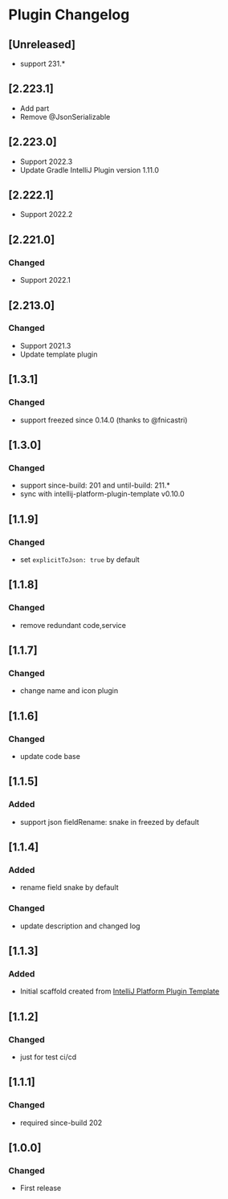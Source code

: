 <!-- Keep a Changelog guide -> https://keepachangelog.com -->

# Plugin Changelog

## [Unreleased]
- support 231.*

## [2.223.1]
- Add part
- Remove @JsonSerializable

## [2.223.0]
- Support 2022.3
- Update Gradle IntelliJ Plugin version 1.11.0

## [2.222.1]
- Support 2022.2

## [2.221.0]
### Changed
- Support 2022.1

## [2.213.0]
### Changed
- Support 2021.3
- Update template plugin

## [1.3.1]
### Changed
- support freezed since 0.14.0 (thanks to @fnicastri)

## [1.3.0]
### Changed
- support since-build: 201 and until-build: 211.*
- sync with intellij-platform-plugin-template v0.10.0

## [1.1.9]
### Changed
- set `explicitToJson: true` by default

## [1.1.8]
### Changed
- remove redundant code,service

## [1.1.7]
### Changed
- change name and icon plugin

## [1.1.6]
### Changed
- update code base

## [1.1.5]
### Added
- support json fieldRename: snake in freezed by default

## [1.1.4]
### Added
- rename field snake by default

### Changed
- update description and changed log

## [1.1.3]
### Added
- Initial scaffold created
  from [IntelliJ Platform Plugin Template](https://github.com/JetBrains/intellij-platform-plugin-template)

## [1.1.2]
### Changed
- just for test ci/cd

## [1.1.1]
### Changed
- required since-build 202

## [1.0.0]
### Changed
- First release